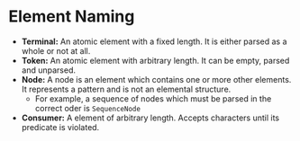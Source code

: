 # Element Naming
 - **Terminal:** An atomic element with a fixed length. It is either parsed as a whole or not at all.
 - **Token:** An atomic element with arbitrary length. It can be empty, parsed and unparsed.
 - **Node:** A node is an element which contains one or more other elements. It represents a pattern and is not an elemental structure.
   - For example, a sequence of nodes which must be parsed in the correct oder is `SequenceNode` 
 - **Consumer:** A element of arbitrary length. Accepts characters until its predicate is violated.
